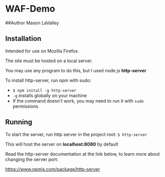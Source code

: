 # WAF-Demo

##Author
Mason LaValley
## Installation
Intended for use on Mozilla Firefox.

The site must be hosted on a local server.

You may use any program to do this, but I used node.js **http-server**

To install http-server, run npm with sudo:
- `$ npm install -g http-server`
- `-g` installs globally on your machine
- If the command doesn't work, you may need to run it with `sudo` permissions

## Running

To start the server, run http server in the project root:
`$ http-server`

This will host the server on **localhost:8080** by default

Read the http-server documentation at the link below, to learn more about changing the server port:

https://www.npmjs.com/package/http-server


